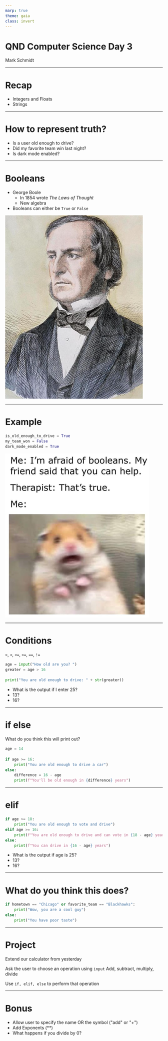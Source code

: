 ```yaml
---
marp: true
theme: gaia
class: invert
---
```


# QND Computer Science Day 3
Mark Schmidt

--- 

# Recap

- Integers and Floats
- Strings

--- 
# How to represent truth?

- Is a user old enough to drive?
- Did my favorite team win last night?
- Is dark mode enabled?

---

# Booleans

- George Boole
    - In 1854 wrote *The Laws of Thought*
    - New algebra
- Booleans can either be `True` or `False`

![bg right w:500](../assets/boole.jpeg)

--- 

# Example

```python
is_old_enough_to_drive = True
my_team_won = False
dark_mode_enabled = True
```
![bg right w:500](../assets/boolean.jpeg)

---

# Conditions

`>`, `<`, `<=`, `>=`, `==`, `!=`

```python
age = input("How old are you? ")
greater = age > 16

print("You are old enough to drive: " + str(greater))
```

- What is the output if I enter 25?
- 13?
- 16? 

---

# if else

What do you think this will print out?

```python
age = 14

if age >= 16:
    print("You are old enough to drive a car")
else:
    difference = 16 - age
    print(f"You'll be old enough in {difference} years")
```

<!-- -->
<!-- This is where we introduce f-strings for concatenation-->
<!-- Explain that normal concatenation is fine, but this is preferred among most programmers-->
<!-- Handles the annoying str thing for you -->

---

# elif


```python
if age >= 18:
    print("You are old enough to vote and drive")
elif age >= 16:
    print(f"You are old enough to drive and can vote in {18 - age} years")
else: 
    print(f"You can drive in {16 - age} years")
```
- What is the output if age is 25?
- 13?
- 16? 

<!-- -->
<!-- Multiple conditions! -->

---

# What do you think this does?

```python
if hometown == "Chicago" or favorite_team == "Blackhawks":
    print("Wow, you are a cool guy")
else:
    print("You have poor taste")
```
<!-- -->
<!-- You can use and in a similar way -->
---

# Project 

Extend our calculator from yesterday

Ask the user to choose an operation using `input`
Add, subtract, multiply, divide

Use `if, elif, else` to perform that operation

---

# Bonus

- Allow user to specify the name OR the symbol ("add" or "+")
- Add Exponents (**)
- What happens if you divide by 0?